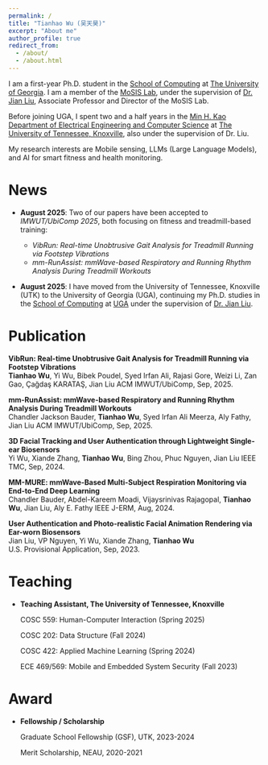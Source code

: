 ```yaml
---
permalink: /
title: "Tianhao Wu (吴天昊)"
excerpt: "About me"
author_profile: true
redirect_from: 
  - /about/
  - /about.html
---
```

<!-- I am a second-year Ph.D. student in the Min H. Kao Department of Electrical Engineering and Computer Science at [The University of Tennessee, Knoxville](https://www.utk.edu/). I am a member of the [MoSIS Lab](https://mosis.eecs.utk.edu/members.html), under the supervision of [Dr. Jian Liu](https://web.eecs.utk.edu/~jliu/). --> 

I am a first-year Ph.D. student in the [School of Computing](https://computing.uga.edu/) at [The University of Georgia](https://www.uga.edu/). I am a member of the [MoSIS Lab](https://mosis.uga.edu/), under the supervision of [Dr. Jian Liu](https://mosis.uga.edu/jianliu/), Associate Professor and Director of the MoSIS Lab.  

Before joining UGA, I spent two and a half years in the [Min H. Kao Department of Electrical Engineering and Computer Science](https://www.eecs.utk.edu/) at [The University of Tennessee, Knoxville](https://www.utk.edu/), also under the supervision of Dr. Liu.  

My research interests are Mobile sensing, LLMs (Large Language Models), and AI for smart fitness and health monitoring. 



News
======
- **August 2025**: Two of our papers have been accepted to *IMWUT/UbiComp 2025*, both focusing on fitness and treadmill-based training:  
  - *VibRun: Real-time Unobtrusive Gait Analysis for Treadmill Running via Footstep Vibrations*  
  - *mm-RunAssist: mmWave-based Respiratory and Running Rhythm Analysis During Treadmill Workouts*  

- **August 2025**: I have moved from the University of Tennessee, Knoxville (UTK) to the University of Georgia (UGA), continuing my Ph.D. studies in the [School of Computing](https://computing.uga.edu/) at [UGA](https://www.uga.edu/) under the supervision of [Dr. Jian Liu](https://mosis.uga.edu/jianliu/).


Publication
======
**VibRun: Real-time Unobtrusive Gait Analysis for Treadmill Running via Footstep Vibrations**  
**Tianhao Wu**, Yi Wu, Bibek Poudel, Syed Irfan Ali, Rajasi Gore, Weizi Li, Zan Gao, Çağdaş KARATAŞ, Jian Liu
ACM IMWUT/UbiComp, Sep, 2025.

**mm-RunAssist: mmWave-based Respiratory and Running Rhythm Analysis During Treadmill Workouts**  
Chandler Jackson Bauder, **Tianhao Wu**, Syed Irfan Ali Meerza, Aly Fathy, Jian Liu
ACM IMWUT/UbiComp, Sep, 2025.

**3D Facial Tracking and User Authentication through Lightweight Single-ear Biosensors**  
Yi Wu, Xiande Zhang, **Tianhao Wu**, Bing Zhou, Phuc Nguyen, Jian Liu
IEEE TMC, Sep, 2024.

**MM-MURE: mmWave-Based Multi-Subject Respiration Monitoring via End-to-End Deep Learning**  
Chandler Bauder, Abdel-Kareem Moadi, Vijaysrinivas Rajagopal, **Tianhao Wu**, Jian Liu, Aly E. Fathy 
IEEE J-ERM, Aug, 2024.

**User Authentication and Photo-realistic Facial Animation Rendering via Ear-worn Biosensors**  
Jian Liu, VP Nguyen, Yi Wu, Xiande Zhang, **Tianhao Wu**   
U.S. Provisional Application, Sep, 2023.

Teaching
======

- **Teaching Assistant, The University of Tennessee, Knoxville**

    COSC 559: Human-Computer Interaction (Spring 2025)
  
    COSC 202: Data Structure (Fall 2024)

    COSC 422: Applied Machine Learning (Spring 2024)

    ECE 469/569: Mobile and Embedded System Security (Fall 2023)

Award
======
- **Fellowship / Scholarship**

    Graduate School Fellowship (GSF), UTK, 2023-2024

    Merit Scholarship, NEAU, 2020-2021


